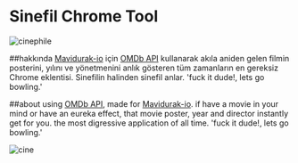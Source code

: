 # Sinefil Chrome Tool

![cinephile](http://oi61.tinypic.com/24aygew.jpg)

##hakkında
[Mavidurak-io](http://mavidurak.github.io/) için [OMDb API](http://www.omdbapi.com/) kullanarak akıla aniden gelen filmin 
posterini, yılını ve yönetmenini anlık gösteren tüm zamanların en gereksiz Chrome eklentisi. Sinefilin halinden sinefil anlar.
'fuck it dude!, lets go bowling.'

##about
using [OMDb API](http://www.omdbapi.com/), made for [Mavidurak-io](http://mavidurak.github.io/). if have a movie in your mind or have an eureka effect, that movie poster, year and director instantly get for you. the most digressive application of all time.
'fuck it dude!, lets go bowling.'

![cine](http://oi60.tinypic.com/2agjme.jpg)

